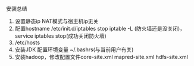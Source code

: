 安装总结

1. 设置静态ip NAT模式与宿主机ip无关
2. 配置hostname /etc/init.d/iptables stop   iptable -L \(防火墙还是没关闭\)， service iptables stop\(成功关闭防火墙\) 
3. /etc/hosts 
4. 安装JDK 配置环境变量 ~/.bashrs\(与当前用户有关\)
5. 安装hadoop，修改配置文件core-site.xml mapred-site.xml hdfs-site.xml



